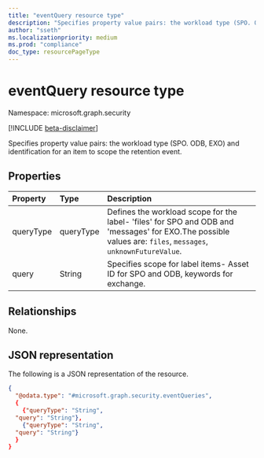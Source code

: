 ```yaml
---
title: "eventQuery resource type"
description: "Specifies property value pairs: the workload type (SPO. ODB, EXO) and identification for an item to scope the retention event."
author: "sseth"
ms.localizationpriority: medium
ms.prod: "compliance"
doc_type: resourcePageType
---
```


# eventQuery resource type

Namespace: microsoft.graph.security

[!INCLUDE [beta-disclaimer](../../includes/beta-disclaimer.md)]

Specifies property value pairs: the workload type (SPO. ODB, EXO) and identification for an item to scope the retention event.

## Properties
|Property|Type|Description|
|:---|:---|:---|
|queryType|queryType|Defines the workload scope for the label- 'files' for SPO and ODB and 'messages' for EXO.The possible values are: `files`, `messages`, `unknownFutureValue`.|
|query|String|Specifies scope for label items- Asset ID for SPO and ODB, keywords for exchange.|

## Relationships
None.

## JSON representation
The following is a JSON representation of the resource.
<!-- {
  "blockType": "resource",
  "@odata.type": "microsoft.graph.security.eventQueries"
}
-->
``` json
{
  "@odata.type": "#microsoft.graph.security.eventQueries",
  {
    {"queryType": "String",
  "query": "String"},
    {"queryType": "String",
  "query": "String"}
  }
}
```

